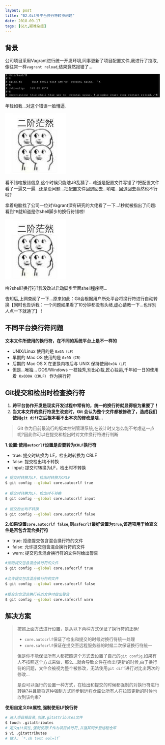 ```yaml
---
layout: post
title: "02.Git多平台换行符转换问题"
date: 2018-09-17
tags: [Git,疑难杂症]
---
```

## 背景
公司项目采用Vagrant进行统一开发环境,同事更新了项目配置文件,我进行了拉取,像往常一样`vagrant reload`,结果竟然报错了...

![line break error](/images/article/git/different-os-line-break.png)

年轻如我...对这个错误一脸懵逼.

![mengbi](/images/article/git/mengbi.jpg)

看不错啥报错信息,这个时候只能瞎JB乱猜了...难道是配置文件写错了?把配置文件看了一遍又一遍...还是没问题...把配置文件回退回去...哟嚯...回退回去竟然也不行啦?

拿着电脑找了公司一位对Vagrant深有研究的大佬看了一下...1秒就被指出了问题:看到`^M`就知道是你shell脚步的换行符错啦!

![mengbi](/images/article/git/mengbi.jpg)

啥?shell?换行符?我没改过启动脚步里面shell程序啊...

告知后,上网查阅了一下...原来如此：Git会根据用户所处平台将换行符进行自动转换【同时也告诉我：一个问题如果看了10分钟都没有头绪,虚心请教一下...也许别人点一下就通了】！

## 不同平台换行符问题
**文本文件所使用的换行符，在不同的系统平台上是不一样的**
- UNIX/Linux 使用的是 `0x0A（LF）`
- 早期的 Mac OS 使用的是 `0x0D（CR）`
- 后期的 Mac OS X 在更换内核后与 UNIX 保持使用`0x0A（LF）`
- 但是...唯独... DOS/Windows 一枝独秀,别出心裁,匠心独运,千年如一日的使用着` 0x0D0A（CRLF）` 作为换行符

## Git提交和检出时检查换行符
1. **跨平台协作开发是现实开发过程中常有的，统一的换行符就显得极为重要了！**
2. **当文本文件的换行符发生改变时，Git 会认为整个文件都被修改了，造成我们使用`git diff`之后根本看不出本次的修改是啥...**

> Git 作为目前最流行的版本控制管理系统,在设计时又怎么能不考虑这一点呢?因此你可以在提交和检出时对文件换行符进行判断

**1.设置:使用`autocrlf`设置是否要转为`CRLF`换行符**
- true: 提交时转换为 LF，检出时转换为 CRLF
- false: 提交检出均不转换
- input: 提交时转换为LF，检出时不转换

```sh
# 提交时转换为LF，检出时转换为CRLF
$ git config --global core.autocrlf true

# 提交时转换为LF，检出时不转换
$ git config --global core.autocrlf input

# 提交检出均不转换
$ git config --global core.autocrlf false
```

**2.如果设置`core.autocrlf false`,则`safecrlf`最好设置为`true`,该选项用于检查文件是否包含混合换行符**
- true: 拒绝提交包含混合换行符的文件
- false: 允许提交包含混合换行符的文件
- warn: 提交包含混合换行符的文件时给出警告
```sh
#拒绝提交包含混合换行符的文件
$ git config --global core.safecrlf true   

#允许提交包含混合换行符的文件
$ git config --global core.safecrlf false   

#提交包含混合换行符的文件时给出警告
$ git config --global core.safecrlf warn
```

## 解决方案
> 按照上面方法进行设置，是从以下两种方式保证了换行符的正确!
> - `core.autocrlf`保证了检出和提交的时候对换行符统一处理
> - `core.safecrlf`保证在提交至远程服务器的时候二次保证换行符统一
>
> 但是你不能保证所有人都按照这个方式去设置了自己的`git config`,如果有人不按照这个方式来做，那么...就会导致文件在检出/更新的时候,由于换行符的问题，文件会被视为整个被修改，无法使用`git diff`进行对比出两次的修改...
>
> 是否可以强行的设置一种方式，在检出和提交的时候都强制的对换行符进行转换?并且能将这种强制方式同步到远程仓库让所有人在拉取更新的时候也收到该约束?

**使用自定义Git属性,强制使用LF换行符**
```sh
# 进入项目根目录,创建.gitattributes文件
$ touch .gitattributes
# 定义git属性,强制使用LF作为项目换行符,并强其同步至远程仓库
$ vi .gitattributes
# 键入: `*.sh text eol=lf`
```